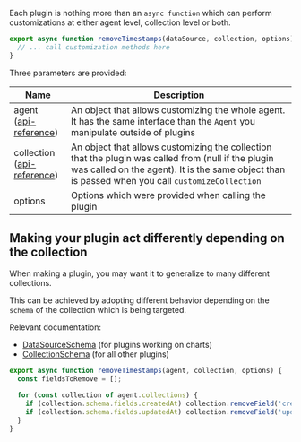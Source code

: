 Each plugin is nothing more than an `async function` which can perform customizations at either agent level, collection level or both.

```javascript
export async function removeTimestamps(dataSource, collection, options) {
  // ... call customization methods here
}
```

Three parameters are provided:

| Name                                                                                                                                             | Description                                                                                                                                                                                             |
| ------------------------------------------------------------------------------------------------------------------------------------------------ | ------------------------------------------------------------------------------------------------------------------------------------------------------------------------------------------------------- |
| agent<br>([api-reference](https://forestadmin.github.io/agent-nodejs/classes/_forestadmin_datasource_customizer.DataSourceCustomizer.html))      | An object that allows customizing the whole agent. It has the same interface than the `Agent` you manipulate outside of plugins                                                                         |
| collection<br>([api-reference](https://forestadmin.github.io/agent-nodejs/classes/_forestadmin_datasource_customizer.CollectionCustomizer.html)) | An object that allows customizing the collection that the plugin was called from (null if the plugin was called on the agent). It is the same object than is passed when you call `customizeCollection` |
| options                                                                                                                                          | Options which were provided when calling the plugin                                                                                                                                                     |

## Making your plugin act differently depending on the collection

When making a plugin, you may want it to generalize to many different collections.

This can be achieved by adopting different behavior depending on the `schema` of the collection which is being targeted.

Relevant documentation:

- [DataSourceSchema](https://forestadmin.github.io/agent-nodejs/types/_forestadmin_datasource_toolkit.DataSourceSchema.html) (for plugins working on charts)
- [CollectionSchema](https://forestadmin.github.io/agent-nodejs/types/_forestadmin_datasource_toolkit.CollectionSchema.html) (for all other plugins)

```javascript
export async function removeTimestamps(agent, collection, options) {
  const fieldsToRemove = [];

  for (const collection of agent.collections) {
    if (collection.schema.fields.createdAt) collection.removeField('createdAt');
    if (collection.schema.fields.updatedAt) collection.removeField('updatedAt');
  }
}
```
